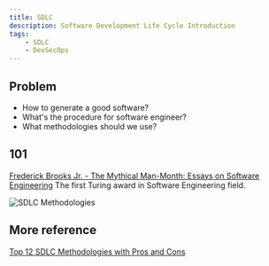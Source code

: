 ```yaml
---
title: SDLC
description: Software Development Life Cycle Introduction
tags:
    - SDLC
    - DevSecOps
---
```


## Problem
- How to generate a good software?
- What's the procedure for software engineer?
- What methodologies should we use?

## 101
[Frederick Brooks Jr. - The Mythical Man-Month: Essays on Software Engineering](https://www.amazon.ca/Mythical-Man-Month-Software-Engineering-Anniversary/dp/0201835959)
The first Turing award in Software Engineering field.

![SDLC Methodologies](https://www.techuz.com/blog/wp-content/uploads/2018/10/SDLC-Methdodlogies.jpg)

## More reference

[Top 12 SDLC Methodologies with Pros and Cons](https://www.techuz.com/blog/top-12-sdlc-methodologies-with-pros-and-cons/)
